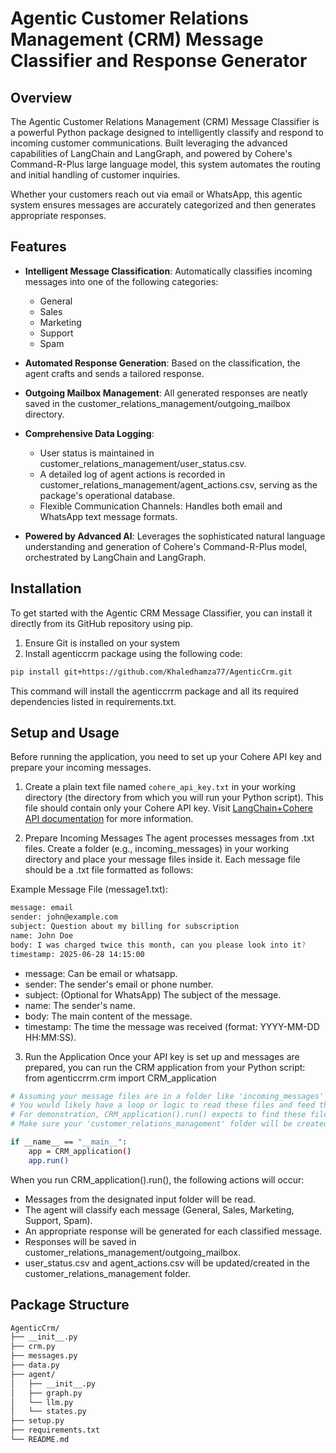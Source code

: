 # Agentic Customer Relations Management (CRM) Message Classifier and Response Generator

## Overview
The Agentic Customer Relations Management (CRM) Message Classifier is a powerful Python package designed to intelligently classify and respond to incoming customer communications. Built leveraging the advanced capabilities of LangChain and LangGraph, and powered by Cohere's Command-R-Plus large language model, this system automates the routing and initial handling of customer inquiries.

Whether your customers reach out via email or WhatsApp, this agentic system ensures messages are accurately categorized and then generates appropriate responses.

## Features
- **Intelligent Message Classification**: Automatically classifies incoming messages into one of the following categories:
    - General
    - Sales
    - Marketing
    - Support
    - Spam
- **Automated Response Generation**: Based on the classification, the agent crafts and sends a tailored response.
- **Outgoing Mailbox Management**: All generated responses are neatly saved in the customer_relations_management/outgoing_mailbox directory.
- **Comprehensive Data Logging**:
    - User status is maintained in customer_relations_management/user_status.csv.
    - A detailed log of agent actions is recorded in customer_relations_management/agent_actions.csv, serving as the package's operational database.
    - Flexible Communication Channels: Handles both email and WhatsApp text message formats.

- **Powered by Advanced AI**: Leverages the sophisticated natural language understanding and generation of Cohere's Command-R-Plus model, orchestrated by LangChain and LangGraph.

## Installation
To get started with the Agentic CRM Message Classifier, you can install it directly from its GitHub repository using pip.
1. Ensure Git is installed on your system
2. Install agenticcrm package using the following code:
```bash
pip install git+https://github.com/Khaledhamza77/AgenticCrm.git
```
This command will install the agenticcrrm package and all its required dependencies listed in requirements.txt.

## Setup and Usage
Before running the application, you need to set up your Cohere API key and prepare your incoming messages.

1. Create a plain text file named `cohere_api_key.txt` in your working directory (the directory from which you will run your Python script). This file should contain only your Cohere API key. Visit [LangChain+Cohere API documentation](https://python.langchain.com/docs/integrations/providers/cohere/#chat) for more information.

2. Prepare Incoming Messages
The agent processes messages from .txt files. Create a folder (e.g., incoming_messages) in your working directory and place your message files inside it. Each message file should be a .txt file formatted as follows:

Example Message File (message1.txt):
```bash
message: email
sender: john@example.com
subject: Question about my billing for subscription
name: John Doe
body: I was charged twice this month, can you please look into it?
timestamp: 2025-06-28 14:15:00
```
- message: Can be email or whatsapp.
- sender: The sender's email or phone number.
- subject: (Optional for WhatsApp) The subject of the message.
- name: The sender's name.
- body: The main content of the message.
- timestamp: The time the message was received (format: YYYY-MM-DD HH:MM:SS).

3. Run the Application
Once your API key is set up and messages are prepared, you can run the CRM application from your Python script:
from agenticcrrm.crm import CRM_application
```bash
# Assuming your message files are in a folder like 'incoming_messages'
# You would likely have a loop or logic to read these files and feed them to the CRM_application
# For demonstration, CRM_application().run() expects to find these files based on its internal logic.
# Make sure your 'customer_relations_management' folder will be created in the current working directory.

if __name__ == "__main__":
    app = CRM_application()
    app.run()
```

When you run CRM_application().run(), the following actions will occur:
- Messages from the designated input folder will be read.
- The agent will classify each message (General, Sales, Marketing, Support, Spam).
- An appropriate response will be generated for each classified message.
- Responses will be saved in customer_relations_management/outgoing_mailbox.
- user_status.csv and agent_actions.csv will be updated/created in the customer_relations_management folder.

## Package Structure

```bash
AgenticCrm/
├── __init__.py
├── crm.py
├── messages.py
├── data.py
├── agent/
│   ├── __init__.py
│   ├── graph.py
│   └── llm.py
│   └── states.py
├── setup.py
├── requirements.txt
└── README.md
```